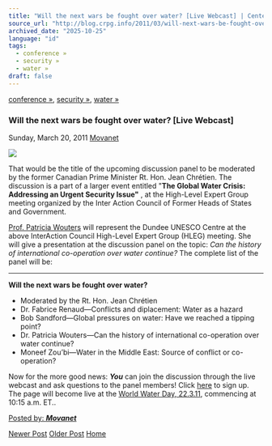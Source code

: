 ```yaml
---
title: "Will the next wars be fought over water? [Live Webcast] | Center for Regulation, Policy and Governance (CRPG)"
source_url: "http://blog.crpg.info/2011/03/will-next-wars-be-fought-over-water.html"
archived_date: "2025-10-25"
language: "id"
tags:
  - conference »
  - security »
  - water »
draft: false
---
```


[conference »](http://blog.crpg.info/search/label/conference), [security »](http://blog.crpg.info/search/label/security), [water »](http://blog.crpg.info/search/label/water)

###  Will the next wars be fought over water? [Live Webcast] 

Sunday, March 20, 2011  [ Movanet ](https://www.blogger.com/profile/10356608562678830076 "author profile")

  


![](http://www.interactioncouncil.org/img/logo/head.gif)

That would be the title of the upcoming discussion panel to be moderated by the former Canadian Prime Minister Rt. Hon. Jean Chrétien. The discussion is a part of a larger event entitled "**The Global Water Crisis: Addressing an Urgent Security Issue"** , at the High-Level Expert Group meeting organized by the Inter Action Council of Former Heads of States and Government. 

  


[Prof. Patricia Wouters](http://www.dundee.ac.uk/water/people/staff/patriciawouters/) will represent the Dundee UNESCO Centre at the above InterAction Council High-Level Expert Group (HLEG) meeting. She will give a presentation at the discussion panel on the topic: _Can the history of international co-operation over water continue?_ The complete list of the panel will be:

****  
**Will the next wars be fought over water?**  


  * Moderated by the Rt. Hon. Jean Chrétien 
  * Dr. Fabrice Renaud—Conflicts and diplacement: Water as a hazard 
  * Bob Sandford—Global pressures on water: Have we reached a tipping point? 
  * Dr. Patricia Wouters—Can the history of international co-operation over water continue? 
  * Moneef Zou’bi—Water in the Middle East: Source of conflict or co-operation? 

  


Now for the more good news: **_You_** can join the discussion through the live webcast and ask questions to the panel members! Click [here](http://hosting.epresence.tv/MUNK/1/live/177.aspx) to sign up. The page will become live at the [World Water Day, 22.3.11](http://hosting.epresence.tv/MUNK/1/live/177.aspx), commencing at 10:15 a.m. ET..

  
  


[ Posted by: _**Movanet**_ ](https://www.blogger.com/profile/10356608562678830076 "author profile")

[ ](https://www.blogger.com/email-post/1800407982648215581/5661159897265835890 "Email Post") [ ](https://www.blogger.com/post-edit.g?blogID=1800407982648215581&postID=5661159897265835890&from=pencil "Edit Post")

[Newer Post](http://blog.crpg.info/2011/03/nanotechnology-and-global-south.html "Newer Post") [Older Post](http://blog.crpg.info/2011/03/legal-jobs-at-ilr-linkedin-group.html "Older Post") [Home](http://blog.crpg.info/)
